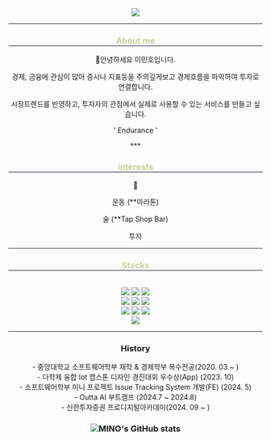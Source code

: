 <div align="center">
  <img src="https://capsule-render.vercel.app/api?type=Venom&color=auto&height=300&section=header&text=Minholee&fontSize=90&desc=우량주같은%20사람,%20테마주같은%20개발자&descAlign=80&descAlignY=85"/>

</div>

*** 
<div align="center">
  <div style="text-align: center;">
    <h3 style="border-bottom: 1px solid #22162d; color: #c9d19d;"> About me </h3>
    <p>🌱안녕하세요 이민호입니다.</p>
    <p>경제, 금융에 관심이 많아 증시나 지표등을 주의깊게보고 경제흐름을 파악하여 투자로 연결합니다. </p>
    <p>시장트렌드를 반영하고, 투자자의 관점에서 실제로 사용할 수 있는 서비스를 만들고 싶습니다.</p>
    <p>' Endurance '</p>
    ***
  </div>
</div>


<div align="center">
  <div style="text-align: center;">
    <h3 style="border-bottom: 1px solid #22162d; color: #c9d19d;"> interests </h3>
    <p>🚀</p>
    <p>운동 (**마라톤)</p>
    <p>술 (**Tap Shop Bar)</p>
    <p>투자 </p>
  </div>
</div>

***

<div align="center">
  <div style="text-align: center;">
    <h3 style="border-bottom: 1px solid #22162d; color: #c9d19d;"> Stacks </h3>
   <br>
    <img src="https://img.shields.io/badge/c-%2300599C.svg?style=for-the-badge&logo=c&logoColor=white"/>
	<img src="https://img.shields.io/badge/java-%23ED8B00.svg?style=for-the-badge&logo=openjdk&logoColor=white"/>
	<img src="https://img.shields.io/badge/python-3670A0?style=for-the-badge&logo=python&logoColor=ffdd54"/>
	<br>
	<img src="https://img.shields.io/badge/html5-%23E34F26.svg?style=for-the-badge&logo=html5&logoColor=white"/>
  	<img src="https://img.shields.io/badge/css3-%231572B6.svg?style=for-the-badge&logo=css3&logoColor=white"/>
	<img src="https://img.shields.io/badge/javascript-%23323330.svg?style=for-the-badge&logo=javascript&logoColor=%23F7DF1E">
	<br>
	<img src="https://img.shields.io/badge/spring-%236DB33F.svg?style=for-the-badge&logo=spring&logoColor=white"/>
	<img src="https://img.shields.io/badge/mysql-4479A1.svg?style=for-the-badge&logo=mysql&logoColor=white"/>
	<img src="https://img.shields.io/badge/docker-%230db7ed.svg?style=for-the-badge&logo=docker&logoColor=white"/>
	<br>
  	<img src="https://img.shields.io/badge/github-%23121011.svg?style=for-the-badge&logo=github&logoColor=white"/>

  </div>
</div>

***
<div align="center">
	<h3> History </h3>
		- 중앙대학교 소프트웨어학부 재학 & 경제학부 복수전공(2020. 03 ~ ) <br>
		- 다학제 융합 Iot 캡스톤 디자인 경진대회 우수상(App)  (2023. 10) <br>
		- 소프트웨어학부 미니 프로젝트 Issue Tracking System 개발(FE) (2024. 5) <br>
	  - Outta AI 부트캠프 (2024.7 ~ 2024.8) <br>
		- 신한투자증권 프로디지털아카데미(2024. 09 ~ ) <br>
	 	<h3>
<div/>
<div align="center">
  <p align="center">
   <img src="https://github-readme-stats.vercel.app/api?username=MINO1020&show_icons=true&theme=radical" alt="MINO's GitHub stats" />
  </p>
</div>



</div>



<!---
MINO1020/MINO1020 is a ✨ special ✨ repository because its `README.md` (this file) appears on your GitHub profile.
You can click the Preview link to take a look at your changes.
--->
